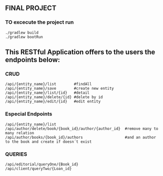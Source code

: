 ## FINAL PROJECT 
### TO excecute the project run
	./gradlew build
	./gradlew bootRun

## This RESTful Application offers to the users the endpoints below:
### CRUD
	/api/{entity_name}/list        #findAll
	/api/{entity_name}/save        #create new entity
	/api/{entity_name}/list/{id}   #detail
	/api/{entity_name}/delete/{id} #delete by id 
	/api/{entity_name}/edit/{id}   #edit entity

### Especial Endpoints
	/api/{entity_name}/list
	/api/author/delete/book/{book_id}/author/{author_id}  #remove many to many relation
	/api/author/books/{book_id}/authors                   #and an author to the book and create if doesn´t exist   
	


### QUERIES
	/api/editorial/queryOne/{Book_id}
	/api/client/queryTwo/{Loan_id}



